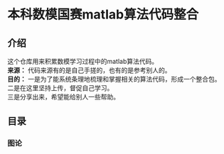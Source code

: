 # 本科数模国赛matlab算法代码整合
## 介绍
这个仓库用来积累数模学习过程中的matlab算法代码。  
**来源：** 代码来源有的是自己手搓的，也有的是参考别人的。  
**目的：** 一是为了能系统条理地梳理和掌握相关的算法代码，形成一个整合包。  
    二是在这里坚持上传，督促自己学习。  
    三是分享出来，希望能给别人一些帮助。
## 目录
### 图论

